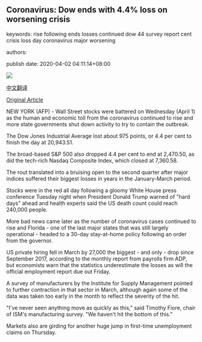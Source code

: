 ## Coronavirus: Dow ends with 4.4% loss on worsening crisis

keywords: rise following ends losses continued dow 44 survey report cent crisis loss day coronavirus major worsening

authors: 

publish date: 2020-04-02 04:11:14+08:00

![](https://www.straitstimes.com/sites/default/files/media-youtube/f_rq8b990xU.jpg)

[中文翻译](Coronavirus%3A%20Dow%20ends%20with%204.4%25%20loss%20on%20worsening%20crisis_zh.md)

[Original Article](https://www.straitstimes.com/business/companies-markets/coronavirus-dow-falls-600-points-to-start-second-quarter-as-anxiety-grows)

NEW YORK (AFP) - Wall Street stocks were battered on Wednesday (April 1) as the human and economic toll from the coronavirus continued to rise and more state governments shut down activity to try to contain the outbreak.

The Dow Jones Industrial Average lost about 975 points, or 4.4 per cent to finish the day at 20,943.51.

The broad-based S&P 500 also dropped 4.4 per cent to end at 2,470.50, as did the tech-rich Nasdaq Composite Index, which closed at 7,360.58.

The rout translated into a bruising open to the second quarter after major indices suffered their biggest losses in years in the January-March period.

Stocks were in the red all day following a gloomy White House press conference Tuesday night when President Donald Trump warned of "hard days" ahead and health experts said the US death count could reach 240,000 people.

More bad news came later as the number of coronavirus cases continued to rise and Florida - one of the last major states that was still largely operational - headed to a 30-day stay-at-home policy following an order from the governor.

US private hiring fell in March by 27,000 the biggest - and only - drop since September 2017, according to the monthly report from payrolls firm ADP, but economists warn that the statistics underestimate the losses as will the official employment report due out Friday.

A survey of manufacturers by the Institute for Supply Management pointed to further contraction in that sector in March, although again some of the data was taken too early in the month to reflect the severity of the hit.

"I've never seen anything move as quickly as this," said Timothy Fiore, chair of ISM's manufacturing survey. "We haven't hit the bottom of this."

Markets also are girding for another huge jump in first-time unemployment claims on Thursday.
